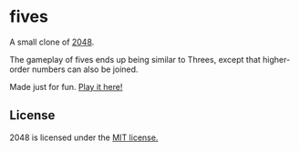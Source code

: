 # fives
A small clone of [2048](https://github.com/gabrielecirulli/2048).

The gameplay of fives ends up being similar to Threes, except that higher-order numbers can also be joined.

Made just for fun. [Play it here!](https://tjasz.github.io/fives/)

## License
2048 is licensed under the [MIT license.](https://github.com/gabrielecirulli/2048/blob/master/LICENSE.txt)
